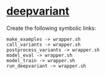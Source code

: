 # [deepvariant](https://hpc.nih.gov/apps/deepvariant.html)

Create the following symbolic links:
```
make_examples -> wrapper.sh
call_variants -> wrapper.sh
postprocess_variants -> wrapper.sh
model_eval -> wrapper.sh
model_train -> wrapper.sh
run_deepvariant -> wrapper.sh
```
